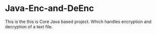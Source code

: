 # Java-Enc-and-DeEnc
This is the this is Core Java based project. Which handles encryption and decryption of a text file.
